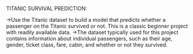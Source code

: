TITANIC SURVIVAL PREDICTION:

->Use the Titanic dataset to build a model that predicts whether a
passenger on the Titanic survived or not. This is a classic beginner
project with readily available data.
->The dataset typically used for this project contains information
about individual passengers, such as their age, gender, ticket
class, fare, cabin, and whether or not they survived.
